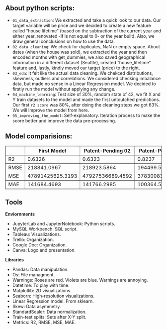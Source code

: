 ## About python scripts:

* `01_data_extraction`: We extracted and take a quick look to our data. Our target variable will be price and we decided to create a new feature called “house lifetime” (based on the subtraction of the current year and either year_renovated -if is not equal to 0- or the year built). Also, we draw general conclusions on how to use the data.
* `02_data_cleaning`: We check for duplicates, NaN or empty space. About dates (when the house was sold), we extracted the year and then encoded months with get_dummies, we also saved geographical information in a different dataset (Seattle), created “house_lifetime” feature and, lastly, kindly moved our target (price) to the right.
* `03_eda`: It felt like the actual data cleaning. We chekced distributions, skewness, outliers and correlations. We considered checking imbalance data, but made no sense in a Linear Regression model. We decided to firstly run the model without applying any change.
* `04_machine_learning`: Test size of 30%, random state of 42, we fit X and Y train datasets to the model and made the first untoutched predictions. Our first `r2 score` was 80%, after doing the cleaning steps we got 63%. We will improve the model from here.
* `05_improving_the_model`: Self-explanatory. Iteration process to make the score better and improve the data pre-processing.

## Model comparisions:

<table border="1">
  <thead>
    <tr>
      <th></th>
      <th>First Model</th>
      <th>Patent-Pending 02</th>
      <th>Patent-Pending 03</th>
    </tr>
  </thead>
  <tbody>
    <tr>
      <td>R2</td>
      <td>0.6326</td>
      <td>0.6323</td>
      <td>0.8237</td>
    </tr>
    <tr>
      <td>RMSE</td>
      <td>218841.0967</td>
      <td>218923.5864</td>
      <td>194499.5709</td>
    </tr>
    <tr>
      <td>MSE</td>
      <td>47891425625.3193</td>
      <td>47927536689.4592</td>
      <td>37830083069.5626</td>
    </tr>
    <tr>
      <td>MAE</td>
      <td>141684.4693</td>
      <td>141766.2985</td>
      <td>100364.5702</td>
    </tr>
  </tbody>
</table>

## Tools
**Enviornments**
* JupyterLab and JupyterNotebook: Python scripts.
* MySQL Workbench: SQL script.
* Tableau: Visualizations.
* Trello: Organization.
* Google Doc: Organization. 
* Canva: Logo and presentation.

**Libraries**
* Pandas: Data manipulation.
* Os: File managment.
* Warnings: Roses are red. Violets are blue. Warnings are annoying.
* Datetime: To play with time.
* Matplotlib: 2D visualizations.
* Seaborn: High-resolution visualizations.
* Linear Regression model: From sklearn.
* Skew: Data asymmetry.
* StandardScaler: Data normalization.
* Train-test splits: Sets after X-Y split.
* Metrics: R2, RMSE, MSE, MAE.
